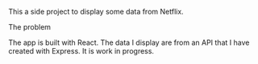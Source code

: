 This a side project to display some data from Netflix.

The problem

The app is built with React. The data I display are from an API that I have created with Express. It is work in progress.
